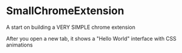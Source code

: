 # SmallChromeExtension
A start on building a VERY SIMPLE chrome extension

After you open a new tab, it shows a "Hello World" interface with CSS animations
